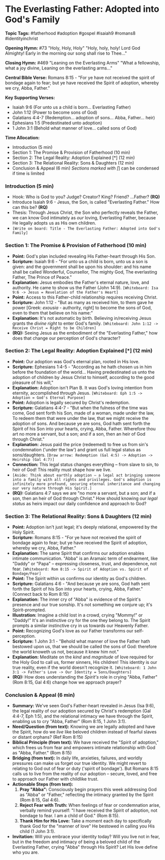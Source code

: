 # The Everlasting Father: Adopted into God's Family

**Topic Tags:** #fatherhood #adoption #gospel #isaiah9 #romans8 #identityinchrist

**Opening Hymn:** #73 "Holy, Holy, Holy"
"Holy, holy, holy! Lord God Almighty! Early in the morning our song shall rise to Thee..."

**Closing Hymn:** #469 "Leaning on the Everlasting Arms"
"What a fellowship, what a joy divine, Leaning on the everlasting arms..."

**Central Bible Verse:** Romans 8:15 - "For ye have not received the spirit of bondage again to fear; but ye have received the Spirit of adoption, whereby we cry, Abba, Father."

**Key Supporting Verses:**
*   Isaiah 9:6 (For unto us a child is born... Everlasting Father)
*   John 1:12 (Power to become sons of God)
*   Galatians 4:4-7 (Redemption... adoption of sons... Abba, Father... heir)
*   Ephesians 1:5 (Predestinated unto adoption)
*   1 John 3:1 (Behold what manner of love... called sons of God)

**Time Allocation:**
- Introduction (5 min)
- Section 1: The Promise & Provision of Fatherhood (10 min)
- Section 2: The Legal Reality: Adoption Explained [*] (12 min)
- Section 3: The Relational Reality: Sons & Daughters (12 min)
- Conclusion & Appeal (6 min)
*Sections marked with [*] can be condensed if time is limited

### Introduction (5 min)
- Hook: Who is God to you? Judge? Creator? King? Friend? ...Father? **(RQ)**
- Introduce Isaiah 9:6 - Jesus, the Son, is called "Everlasting Father." How can this be? **(RQ)**
- Thesis: Through Jesus Christ, the Son who perfectly reveals the Father, we can know God intimately as *our* loving, Everlasting Father, because He legally adopts us as His own children.
- `[Write on board: Title - The Everlasting Father: Adopted into God's Family]`

### Section 1: The Promise & Provision of Fatherhood (10 min)
- **Point:** God's plan included revealing His Father-heart through His Son.
- **Scripture:** Isaiah 9:6 - "For unto us a child is born, unto us a son is given: and the government shall be upon his shoulder: and his name shall be called Wonderful, Counsellor, The mighty God, The everlasting Father, The Prince of Peace."
- **Explanation:** Jesus embodies the Father's eternal nature, love, and authority. He came to show us the Father (John 14:9). `[Whiteboard: Isa 9:6 -> Jesus = Revelation of the Father's Heart]`
- **Point:** Access to this Father-child relationship requires receiving Christ.
- **Scripture:** John 1:12 - "But as many as received him, to them gave he power [Greek: *exousia* - authority, right] to become the sons of God, even to them that believe on his name:"
- **Explanation:** It's not automatic by birth. Believing in/receiving Jesus grants the *divine right* to enter God's family. `[Whiteboard: John 1:12 -> Receive Christ = Right to be Children]`
- **(RQ):** Seeing Jesus as the embodiment of the "Everlasting Father," how does that change our perception of God's character?

### Section 2: The Legal Reality: Adoption Explained [*] (12 min)
- **Point:** Our adoption was God's eternal plan, rooted in His love.
- **Scripture:** Ephesians 1:4-5 - "According as he hath chosen us in him before the foundation of the world... Having predestinated us unto the adoption of children by Jesus Christ to himself, according to the good pleasure of his will,"
- **Explanation:** Adoption isn't Plan B. It was God's loving intention from eternity, accomplished *through* Jesus. `[Whiteboard: Eph 1:5 -> Adoption = God's Eternal Purpose]`
- **Point:** Adoption is legally secured by Christ's redemption.
- **Scripture:** Galatians 4:4-7 - "But when the fulness of the time was come, God sent forth his Son, made of a woman, made under the law, To redeem them that were under the law, that we might receive the adoption of sons. And because ye are sons, God hath sent forth the Spirit of his Son into your hearts, crying, Abba, Father. Wherefore thou art no more a servant, but a son; and if a son, then an heir of God through Christ."
- **Explanation:** Jesus paid the price (redeemed) to free us from sin's condemnation ('under the law') and grant us full legal status as sons/daughters. `[Draw arrow: Redemption (Gal 4:5) -> Adoption -> Heirship (Gal 4:7)]`
- **Connection:** This legal status changes everything – from slave to sin, to heir of God! This reality must shape how we live.
- `[Aside: Think about earthly adoption – a legal act bringing someone into a family with all rights and privileges. God's adoption is infinitely more profound, securing eternal inheritance and changing our very nature through His Spirit.]`
- **(RQ):** Galatians 4:7 says we are "no more a servant, but a son; and if a son, then an heir of God through Christ." How should knowing our *legal status* as heirs impact our daily confidence and approach to God?

### Section 3: The Relational Reality: Sons & Daughters (12 min)
- **Point:** Adoption isn't just legal; it's deeply relational, empowered by the Holy Spirit.
- **Scripture:** Romans 8:15 - "For ye have not received the spirit of bondage again to fear; but ye have received the Spirit of adoption, whereby we cry, Abba, Father."
- **Explanation:** The same Spirit that confirms our adoption enables intimate communication. "Abba" is an Aramaic term of endearment, like "Daddy" or "Papa" – expressing closeness, trust, and dependence, not fear. `[Whiteboard: Rom 8:15 -> Spirit of Adoption vs. Spirit of Bondage/Fear]`
- **Point:** The Spirit within us confirms our identity as God's children.
- **Scripture:** Galatians 4:6 - "And because ye are sons, God hath sent forth the Spirit of his Son into your hearts, crying, Abba, Father." (Connect back to Rom 8:15)
- **Explanation:** The inner cry of "Abba" is evidence of the Spirit's presence and our true sonship. It's not something we conjure up; it's Spirit-prompted.
- **Illustration:** Imagine a child lost in a crowd, crying "Mommy!" or "Daddy!" It's an instinctive cry for the one they belong to. The Spirit prompts a similar instinctive cry in us towards our Heavenly Father.
- **Point:** Recognizing God's love as our Father transforms our self-perception.
- **Scripture:** 1 John 3:1 - "Behold what manner of love the Father hath bestowed upon us, that we should be called the sons of God: therefore the world knoweth us not, because it knew him not."
- **Explanation:** Meditate on the *kind* and *magnitude* of love required for the Holy God to call us, former sinners, His children! This identity is our true reality, even if the world doesn't recognize it. `[Whiteboard: 1 John 3:1 -> Father's Love -> Our Identity = Sons/Daughters]`
- **(RQ):** How does understanding the *Spirit's* role in crying "Abba, Father" (Rom 8:15, Gal 4:6) change how we approach prayer?

### Conclusion & Appeal (6 min)
- **Summary:** We've seen God's Father-heart revealed in Jesus (Isa 9:6), the legal reality of our adoption secured by Christ's redemption (Gal 4:4-7, Eph 1:5), and the relational intimacy we have through the Spirit, enabling us to cry "Abba, Father" (Rom 8:15, 1 John 3:1).
- **Need/Question (from text):** Knowing we are legally adopted and have the Spirit, how do we *live* like beloved children instead of fearful slaves or distant orphans? (Ref Rom 8:15)
- **Biblical Principle (from text):** We have received the "Spirit of adoption," which frees us from fear and empowers intimate relationship with God as "Abba, Father." (Rom 8:15)
- **Bridging (from text):** In daily life, anxieties, failures, and worldly pressures can make us forget our true identity. We might revert to relating to God out of fear or duty ('spirit of bondage'). But Romans 8:15 calls us to live from the reality of our adoption – secure, loved, and free to approach our Father with childlike trust.
- **Actionable Steps (from text):**
    1.  **Pray "Abba":** Consciously begin prayers this week addressing God as "Abba" or "Father," reflecting the intimacy granted by the Spirit (Rom 8:15, Gal 4:6).
    2.  **Reject Fear with Truth:** When feelings of fear or condemnation arise, verbally remind yourself: "I have received the Spirit of adoption, not bondage to fear. I am a child of God." (Rom 8:15).
    3.  **Thank Him for His Love:** Take a moment each day to specifically thank God for the "manner of love" He bestowed in calling you His child (1 John 3:1).
- **Invitation:** Will you embrace your identity today? Will you live not in fear, but in the freedom and intimacy of being a beloved child of the Everlasting Father, crying "Abba" through His Spirit? Let His love define who you are.